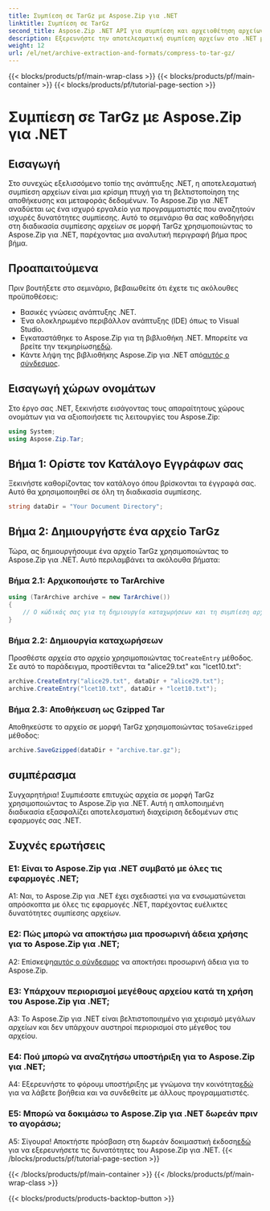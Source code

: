 ```yaml
---
title: Συμπίεση σε TarGz με Aspose.Zip για .NET
linktitle: Συμπίεση σε TarGz
second_title: Aspose.Zip .NET API για συμπίεση και αρχειοθέτηση αρχείων
description: Εξερευνήστε την αποτελεσματική συμπίεση αρχείων στο .NET με το Aspose.Zip. Συμπιέστε στο TarGz χωρίς κόπο.
weight: 12
url: /el/net/archive-extraction-and-formats/compress-to-tar-gz/
---
```


{{< blocks/products/pf/main-wrap-class >}}
{{< blocks/products/pf/main-container >}}
{{< blocks/products/pf/tutorial-page-section >}}

# Συμπίεση σε TarGz με Aspose.Zip για .NET

## Εισαγωγή

Στο συνεχώς εξελισσόμενο τοπίο της ανάπτυξης .NET, η αποτελεσματική συμπίεση αρχείων είναι μια κρίσιμη πτυχή για τη βελτιστοποίηση της αποθήκευσης και μεταφοράς δεδομένων. Το Aspose.Zip για .NET αναδύεται ως ένα ισχυρό εργαλείο για προγραμματιστές που αναζητούν ισχυρές δυνατότητες συμπίεσης. Αυτό το σεμινάριο θα σας καθοδηγήσει στη διαδικασία συμπίεσης αρχείων σε μορφή TarGz χρησιμοποιώντας το Aspose.Zip για .NET, παρέχοντας μια αναλυτική περιγραφή βήμα προς βήμα.

## Προαπαιτούμενα

Πριν βουτήξετε στο σεμινάριο, βεβαιωθείτε ότι έχετε τις ακόλουθες προϋποθέσεις:

- Βασικές γνώσεις ανάπτυξης .NET.
- Ένα ολοκληρωμένο περιβάλλον ανάπτυξης (IDE) όπως το Visual Studio.
-  Εγκαταστάθηκε το Aspose.Zip για τη βιβλιοθήκη .NET. Μπορείτε να βρείτε την τεκμηρίωση[εδώ](https://reference.aspose.com/zip/net/).
-  Κάντε λήψη της βιβλιοθήκης Aspose.Zip για .NET από[αυτός ο σύνδεσμος](https://releases.aspose.com/zip/net/).

## Εισαγωγή χώρων ονομάτων

Στο έργο σας .NET, ξεκινήστε εισάγοντας τους απαραίτητους χώρους ονομάτων για να αξιοποιήσετε τις λειτουργίες του Aspose.Zip:

```csharp
using System;
using Aspose.Zip.Tar;
```

## Βήμα 1: Ορίστε τον Κατάλογο Εγγράφων σας

Ξεκινήστε καθορίζοντας τον κατάλογο όπου βρίσκονται τα έγγραφά σας. Αυτό θα χρησιμοποιηθεί σε όλη τη διαδικασία συμπίεσης.

```csharp
string dataDir = "Your Document Directory";
```

## Βήμα 2: Δημιουργήστε ένα αρχείο TarGz

Τώρα, ας δημιουργήσουμε ένα αρχείο TarGz χρησιμοποιώντας το Aspose.Zip για .NET. Αυτό περιλαμβάνει τα ακόλουθα βήματα:

### Βήμα 2.1: Αρχικοποιήστε το TarArchive

```csharp
using (TarArchive archive = new TarArchive())
{
    // Ο κώδικάς σας για τη δημιουργία καταχωρήσεων και τη συμπίεση αρχείων πηγαίνει εδώ
}
```

### Βήμα 2.2: Δημιουργία καταχωρήσεων

 Προσθέστε αρχεία στο αρχείο χρησιμοποιώντας το`CreateEntry` μέθοδος. Σε αυτό το παράδειγμα, προστίθενται τα "alice29.txt" και "lcet10.txt":

```csharp
archive.CreateEntry("alice29.txt", dataDir + "alice29.txt");
archive.CreateEntry("lcet10.txt", dataDir + "lcet10.txt");
```

### Βήμα 2.3: Αποθήκευση ως Gzipped Tar

 Αποθηκεύστε το αρχείο σε μορφή TarGz χρησιμοποιώντας το`SaveGzipped` μέθοδος:

```csharp
archive.SaveGzipped(dataDir + "archive.tar.gz");
```

## συμπέρασμα

Συγχαρητήρια! Συμπιέσατε επιτυχώς αρχεία σε μορφή TarGz χρησιμοποιώντας το Aspose.Zip για .NET. Αυτή η απλοποιημένη διαδικασία εξασφαλίζει αποτελεσματική διαχείριση δεδομένων στις εφαρμογές σας .NET.

## Συχνές ερωτήσεις

### Ε1: Είναι το Aspose.Zip για .NET συμβατό με όλες τις εφαρμογές .NET;
A1: Ναι, το Aspose.Zip για .NET έχει σχεδιαστεί για να ενσωματώνεται απρόσκοπτα με όλες τις εφαρμογές .NET, παρέχοντας ευέλικτες δυνατότητες συμπίεσης αρχείων.

### Ε2: Πώς μπορώ να αποκτήσω μια προσωρινή άδεια χρήσης για το Aspose.Zip για .NET;

 Α2: Επίσκεψη[αυτός ο σύνδεσμος](https://purchase.aspose.com/temporary-license/) να αποκτήσει προσωρινή άδεια για το Aspose.Zip.

### Ε3: Υπάρχουν περιορισμοί μεγέθους αρχείου κατά τη χρήση του Aspose.Zip για .NET;

A3: Το Aspose.Zip για .NET είναι βελτιστοποιημένο για χειρισμό μεγάλων αρχείων και δεν υπάρχουν αυστηροί περιορισμοί στο μέγεθος του αρχείου.

### Ε4: Πού μπορώ να αναζητήσω υποστήριξη για το Aspose.Zip για .NET;

 A4: Εξερευνήστε το φόρουμ υποστήριξης με γνώμονα την κοινότητα[εδώ](https://forum.aspose.com/c/zip/37) για να λάβετε βοήθεια και να συνδεθείτε με άλλους προγραμματιστές.

### Ε5: Μπορώ να δοκιμάσω το Aspose.Zip για .NET δωρεάν πριν το αγοράσω;

 Α5: Σίγουρα! Αποκτήστε πρόσβαση στη δωρεάν δοκιμαστική έκδοση[εδώ](https://releases.aspose.com/zip/net) για να εξερευνήσετε τις δυνατότητες του Aspose.Zip για .NET.
{{< /blocks/products/pf/tutorial-page-section >}}

{{< /blocks/products/pf/main-container >}}
{{< /blocks/products/pf/main-wrap-class >}}

{{< blocks/products/products-backtop-button >}}
